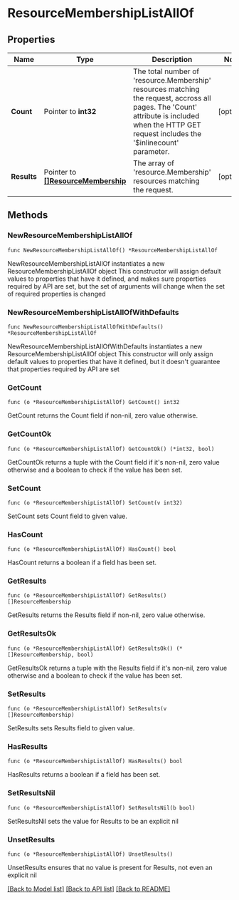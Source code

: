 # ResourceMembershipListAllOf

## Properties

Name | Type | Description | Notes
------------ | ------------- | ------------- | -------------
**Count** | Pointer to **int32** | The total number of &#39;resource.Membership&#39; resources matching the request, accross all pages. The &#39;Count&#39; attribute is included when the HTTP GET request includes the &#39;$inlinecount&#39; parameter. | [optional] 
**Results** | Pointer to [**[]ResourceMembership**](ResourceMembership.md) | The array of &#39;resource.Membership&#39; resources matching the request. | [optional] 

## Methods

### NewResourceMembershipListAllOf

`func NewResourceMembershipListAllOf() *ResourceMembershipListAllOf`

NewResourceMembershipListAllOf instantiates a new ResourceMembershipListAllOf object
This constructor will assign default values to properties that have it defined,
and makes sure properties required by API are set, but the set of arguments
will change when the set of required properties is changed

### NewResourceMembershipListAllOfWithDefaults

`func NewResourceMembershipListAllOfWithDefaults() *ResourceMembershipListAllOf`

NewResourceMembershipListAllOfWithDefaults instantiates a new ResourceMembershipListAllOf object
This constructor will only assign default values to properties that have it defined,
but it doesn't guarantee that properties required by API are set

### GetCount

`func (o *ResourceMembershipListAllOf) GetCount() int32`

GetCount returns the Count field if non-nil, zero value otherwise.

### GetCountOk

`func (o *ResourceMembershipListAllOf) GetCountOk() (*int32, bool)`

GetCountOk returns a tuple with the Count field if it's non-nil, zero value otherwise
and a boolean to check if the value has been set.

### SetCount

`func (o *ResourceMembershipListAllOf) SetCount(v int32)`

SetCount sets Count field to given value.

### HasCount

`func (o *ResourceMembershipListAllOf) HasCount() bool`

HasCount returns a boolean if a field has been set.

### GetResults

`func (o *ResourceMembershipListAllOf) GetResults() []ResourceMembership`

GetResults returns the Results field if non-nil, zero value otherwise.

### GetResultsOk

`func (o *ResourceMembershipListAllOf) GetResultsOk() (*[]ResourceMembership, bool)`

GetResultsOk returns a tuple with the Results field if it's non-nil, zero value otherwise
and a boolean to check if the value has been set.

### SetResults

`func (o *ResourceMembershipListAllOf) SetResults(v []ResourceMembership)`

SetResults sets Results field to given value.

### HasResults

`func (o *ResourceMembershipListAllOf) HasResults() bool`

HasResults returns a boolean if a field has been set.

### SetResultsNil

`func (o *ResourceMembershipListAllOf) SetResultsNil(b bool)`

 SetResultsNil sets the value for Results to be an explicit nil

### UnsetResults
`func (o *ResourceMembershipListAllOf) UnsetResults()`

UnsetResults ensures that no value is present for Results, not even an explicit nil

[[Back to Model list]](../README.md#documentation-for-models) [[Back to API list]](../README.md#documentation-for-api-endpoints) [[Back to README]](../README.md)


